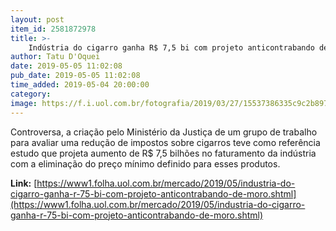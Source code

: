 ```yaml
---
layout: post
item_id: 2581872978
title: >-
    Indústria do cigarro ganha R$ 7,5 bi com projeto anticontrabando de Moro
author: Tatu D'Oquei
date: 2019-05-05 11:02:08
pub_date: 2019-05-05 11:02:08
time_added: 2019-05-04 20:00:00
category: 
image: https://f.i.uol.com.br/fotografia/2019/03/27/15537386335c9c2b8977c26_1553738633_3x2_rt.jpg
---
```


Controversa, a criação pelo Ministério da Justiça de um grupo de trabalho para avaliar uma redução de impostos sobre cigarros teve como referência estudo que projeta aumento de R$ 7,5 bilhões no faturamento da indústria com a eliminação do preço mínimo definido para esses produtos.

**Link:** [https://www1.folha.uol.com.br/mercado/2019/05/industria-do-cigarro-ganha-r-75-bi-com-projeto-anticontrabando-de-moro.shtml](https://www1.folha.uol.com.br/mercado/2019/05/industria-do-cigarro-ganha-r-75-bi-com-projeto-anticontrabando-de-moro.shtml)

